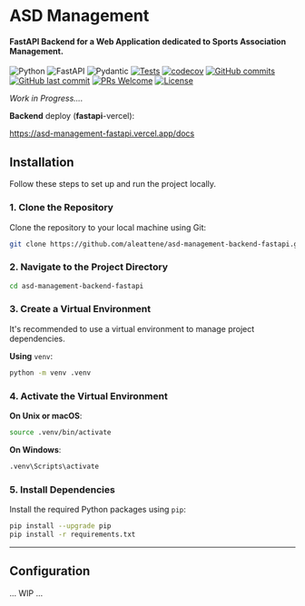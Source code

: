 # ASD Management

#### FastAPI Backend for a Web Application dedicated to Sports Association Management.

![Python](https://badgen.net/badge/Built%20with/Python/blue)
![FastAPI](https://img.shields.io/badge/Built%20with-FastAPI-009688?logo=fastapi)
![Pydantic](https://img.shields.io/badge/Built%20with-Pydantic-3776AB?logo=pydantic)
[![Tests](https://github.com/aleattene/asd-management-backend-fastapi/actions/workflows/tests.yml/badge.svg)](https://github.com/aleattene/asd-management-backend-fastapi/actions/workflows/tests.yml)
[![codecov](https://codecov.io/gh/aleattene/asd-management-backend-fastapi/graph/badge.svg?token=1234567890)](https://codecov.io/gh/aleattene/asd-management-backend-fastapi)
[![GitHub commits](https://badgen.net/github/commits/aleattene/asd-management-backend-fastapi)](https://github.com/aleattene/asd-management-backend-fastapi/commits/)
[![GitHub last commit](https://img.shields.io/github/last-commit/aleattene/asd-management-backend-fastapi)](https://github.com/aleattene/asd-management-backend-fastapi/commits/)
[![PRs Welcome](https://img.shields.io/badge/PRs-welcome-brightgreen.svg?style=flat-square)](https://github.com/aleattene/asd-management-backend-fastapi/pulls)
[![License](https://img.shields.io/github/license/aleattene/asd-management-backend-fastapi?color=blue)](https://github.com/aleattene/asd-management-backend-fastapi/blob/main/LICENSE)


*Work in Progress....*

**Backend** deploy (**fastapi**-vercel<!-- / **postgres**-supabase-->): 

https://asd-management-fastapi.vercel.app/docs

<!--Frontend deploy (**react**-netlify):

https://asd-management.netlify.app/-->

<!--![image](https://user-images.githubusercontent.com/74595044/153876039-85241269-cc8b-40ec-94db-9def28df9d5e.png)-->

## Installation
Follow these steps to set up and run the project locally.

### 1. Clone the Repository
Clone the repository to your local machine using Git:
```bash
git clone https://github.com/aleattene/asd-management-backend-fastapi.git
```

### 2. Navigate to the Project Directory
```bash
cd asd-management-backend-fastapi
```

### 3. Create a Virtual Environment
It's recommended to use a virtual environment to manage project dependencies.

**Using** `venv`:
```bash
python -m venv .venv
```

### 4. Activate the Virtual Environment
**On Unix or macOS**:
```bash
source .venv/bin/activate
```
**On Windows**:
```bash
.venv\Scripts\activate
```

### 5. Install Dependencies
Install the required Python packages using `pip`:
```bash
pip install --upgrade pip
pip install -r requirements.txt
```

<hr/>

## Configuration

... WIP ...
